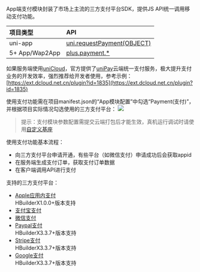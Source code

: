 App端支付模块封装了市场上主流的三方支付平台SDK，提供JS API统一调用移动支付功能。

|项目类型|API|
|:-|:-|
|uni-app|[uni.requestPayment(OBJECT)](/api/plugins/payment?id=requestpayment)|
|5+ App/Wap2App|[plus.payment.*](https://www.html5plus.org/doc/zh_cn/payment.html)

如果服务端使用[uniCloud](https://uniapp.dcloud.io/uniCloud/README)，官方提供了[uniPay](https://uniapp.dcloud.io/uniCloud/unipay)云端统一支付服务，极大提升支付业务的开发效率，强烈推荐给开发者使用，参考示例：[https://ext.dcloud.net.cn/plugin?id=1835](https://ext.dcloud.net.cn/plugin?id=1835)

使用支付功能需在项目manifest.json的“App模块配置”中勾选“Payment(支付)”，并根据项目实际情况勾选使用的三方支付平台：
![](https://partner-dcloud-native.oss-cn-hangzhou.aliyuncs.com/images/uniapp/payment/modules.png)

> 提示：支付模块参数配置需提交云端打包后才能生效，真机运行调试时请使用[自定义基座](http://ask.dcloud.net.cn/article/35115)

使用支付功能基本流程：
- 向三方支付平台申请开通，有些平台（如微信支付）申请成功后会获取appid
- 在服务端生成支付订单，获取支付订单数据
- 在客户端调用API进行支付

支持的三方支付平台：
- [Apple应用内支付](https://uniapp.dcloud.io/app-payment-aip)  
HBuilderX1.0.0+版本支持
- [支付宝支付](https://uniapp.dcloud.io/app-payment-alipay)  
- [微信支付](https://uniapp.dcloud.io/app-payment-weixin)  
- [Paypal支付](https://uniapp.dcloud.io/app-payment-paypal)  
HBuilderX3.3.7+版本支持
- [Stripe支付](https://uniapp.dcloud.io/app-payment-stripe)  
HBuilderX3.3.7+版本支持
- [Google支付](https://uniapp.dcloud.io/app-payment-google)  
HBuilderX3.3.7+版本支持

